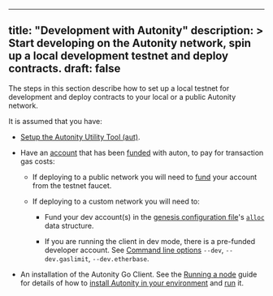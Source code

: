 
---
title: "Development with Autonity"
description: >
  Start developing on the Autonity network, spin up a local development testnet and deploy contracts.
draft: false
---

The steps in this section describe how to set up a local testnet for development and deploy contracts to your local or a public Autonity network.

It is assumed that you have:

- [Setup the Autonity Utility Tool (aut)](/account-holders/setup-aut/).

- Have an [account](/account-holders//create-acct/) that has been [funded](/account-holders/fund-acct/) with auton, to pay for transaction gas costs:
	
	- If deploying to a public network you will need to [fund](/account-holders/fund-acct/) your account from the testnet faucet.
	
	- If deploying to a custom network you will need to:
		
		- Fund your dev account(s) in the [genesis configuration file](/reference/genesis/#genesis-configuration-file)'s [`alloc`](/reference/genesis/#alloc-object) data structure.
		
		- If you are running the client in dev mode, there is a pre-funded developer account. See [Command line options](/reference/cli/#command-line-options) `--dev`, `--dev.gaslimit`, `--dev.etherbase`.

- An installation of the Autonity Go Client. See the [Running a node](/node-operators) guide for details of how to [install Autonity in your environment](/node-operators/install-aut/) and [run](/node-operators/run-aut/) it.

